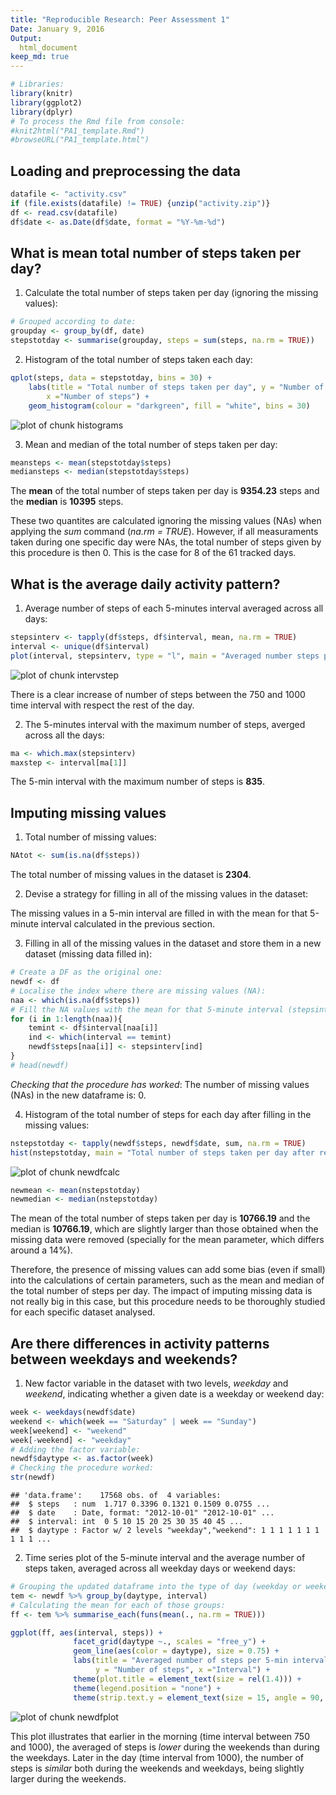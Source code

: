 ```yaml
---
title: "Reproducible Research: Peer Assessment 1"
Date: January 9, 2016
Output:
  html_document 
keep_md: true
---
```



```r
# Libraries:
library(knitr)
library(ggplot2)
library(dplyr)
# To process the Rmd file from console:
#knit2html("PA1_template.Rmd")
#browseURL("PA1_template.html")
```

## Loading and preprocessing the data

```r
datafile <- "activity.csv"
if (file.exists(datafile) != TRUE) {unzip("activity.zip")}
df <- read.csv(datafile)
df$date <- as.Date(df$date, format = "%Y-%m-%d")
```


## What is mean total number of steps taken per day?
1. Calculate the total number of steps taken per day (ignoring the missing values):

```r
# Grouped according to date:
groupday <- group_by(df, date)
stepstotday <- summarise(groupday, steps = sum(steps, na.rm = TRUE))
```

2. Histogram of the total number of steps taken each day:

```r
qplot(steps, data = stepstotday, bins = 30) + 
    labs(title = "Total number of steps taken per day", y = "Number of days", 
        x ="Number of steps") +  
    geom_histogram(colour = "darkgreen", fill = "white", bins = 30) 
```

![plot of chunk histograms](figure/histograms-1.png) 

3. Mean and median of the total number of steps taken per day:

```r
meansteps <- mean(stepstotday$steps)
mediansteps <- median(stepstotday$steps)
```
The **mean** of the total number of steps taken per day is **9354.23** steps and the **median** is **10395** steps.

These two quantites are calculated ignoring the missing values (NAs) when applying the *sum* command (*na.rm = TRUE*). However, if all measuraments taken during one specific day were NAs, the total number of steps given by this procedure is then 0. This is the case for 8 of the 61 tracked days. 


## What is the average daily activity pattern?
1. Average number of steps of each 5-minutes interval averaged across all days:

```r
stepsinterv <- tapply(df$steps, df$interval, mean, na.rm = TRUE)
interval <- unique(df$interval)
plot(interval, stepsinterv, type = "l", main = "Averaged number steps per 5-min interval", ylab = "Number of steps", xlab = "Interval", col = "blue", lwd = 2 )
```

![plot of chunk intervstep](figure/intervstep-1.png) 

There is a clear increase of number of steps between the 750 and 1000 time interval with respect the rest of the day. 


2. The 5-minutes interval with the maximum number of steps, averged across all the days:

```r
ma <- which.max(stepsinterv)
maxstep <- interval[ma[1]]
```
The 5-min interval with the maximum number of steps is **835**.


## Imputing missing values
1. Total number of missing values:

```r
NAtot <- sum(is.na(df$steps))
```
The total number of missing values in the dataset is **2304**.

2. Devise a strategy for filling in all of the missing values in the dataset:

The missing values in a 5-min interval are filled in with the mean for that 5-minute interval calculated in the previous section. 

3. Filling in all of the missing values in the dataset and store them in a new dataset (missing data filled in):

```r
# Create a DF as the original one:
newdf <- df
# Localise the index where there are missing values (NA):
naa <- which(is.na(df$steps))
# Fill the NA values with the mean for that 5-minute interval (stepsinterv):
for (i in 1:length(naa)){
    temint <- df$interval[naa[i]]
    ind <- which(interval == temint)
    newdf$steps[naa[i]] <- stepsinterv[ind]
}
# head(newdf)  
```
*Checking that the procedure has worked*: The number of missing values (NAs) in the new dataframe is: 0.

4. Histogram of the total number of steps for each day after filling in the missing values:

```r
nstepstotday <- tapply(newdf$steps, newdf$date, sum, na.rm = TRUE)
hist(nstepstotday, main = "Total number of steps taken per day after replacing NAs", xlab = "Number of steps", ylab = "Number of days", breaks = 30, col = "darkgreen")
```

![plot of chunk newdfcalc](figure/newdfcalc-1.png) 

```r
newmean <- mean(nstepstotday)
newmedian <- median(nstepstotday)
```

The mean of the total number of steps taken per day is **10766.19** and the median is **10766.19**, which are slightly larger than those obtained when the missing data were removed (specially for the mean parameter, which differs around a 14%). 

Therefore, the presence of missing values can add some bias (even if small) into the calculations of certain parameters, such as the mean and median of the total number of steps per day. The impact of imputing missing data is not really big in this case, but this procedure needs to be thoroughly studied for each specific dataset analysed.


## Are there differences in activity patterns between weekdays and weekends?

1. New factor variable in the dataset with two levels, *weekday* and *weekend*, indicating whether a given date is a weekday or weekend day:

```r
week <- weekdays(newdf$date)
weekend <- which(week == "Saturday" | week == "Sunday")
week[weekend] <- "weekend"
week[-weekend] <- "weekday"
# Adding the factor variable:
newdf$daytype <- as.factor(week)
# Checking the procedure worked:
str(newdf)
```

```
## 'data.frame':	17568 obs. of  4 variables:
##  $ steps   : num  1.717 0.3396 0.1321 0.1509 0.0755 ...
##  $ date    : Date, format: "2012-10-01" "2012-10-01" ...
##  $ interval: int  0 5 10 15 20 25 30 35 40 45 ...
##  $ daytype : Factor w/ 2 levels "weekday","weekend": 1 1 1 1 1 1 1 1 1 1 ...
```

2. Time series plot of the 5-minute interval and the average number of steps taken, averaged across all weekday days or weekend days:

```r
# Grouping the updated dataframe into the type of day (weekday or weekend0, and interval:
tem <- newdf %>% group_by(daytype, interval)
# Calculating the mean for each of those groups:
ff <- tem %>% summarise_each(funs(mean(., na.rm = TRUE)))

ggplot(ff, aes(interval, steps)) + 
              facet_grid(daytype ~., scales = "free_y") +
              geom_line(aes(color = daytype), size = 0.75) +
              labs(title = "Averaged number of steps per 5-min interval", 
                   y = "Number of steps", x ="Interval") +
              theme(plot.title = element_text(size = rel(1.4))) + 
              theme(legend.position = "none") + 
              theme(strip.text.y = element_text(size = 15, angle = 90, face = "bold"))
```

![plot of chunk newdfplot](figure/newdfplot-1.png) 

This plot illustrates that earlier in the morning (time interval between 750 and 1000), the averaged of steps is *lower* during the weekends than during the weekdays. Later in the day (time interval from 1000), the number of steps is *similar* both during the weekends and weekdays, being slightly larger during the weekends. 
  
